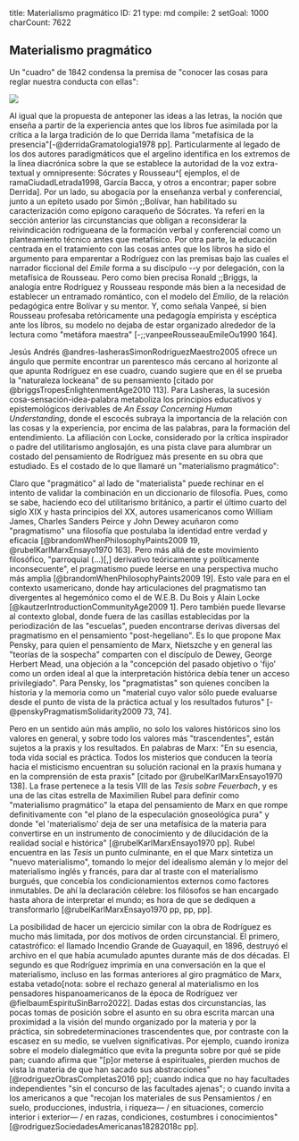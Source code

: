 title:          Materialismo pragmático
ID:             21
type:           md
compile:        2
setGoal:        1000
charCount:      7622


## Materialismo pragmático


Un "cuadro" de 1842 condensa la premisa de "conocer las cosas para reglar nuestra conducta con ellas":

![](file:///home/febres/Pictures/Screenshots/tratar-con.png)

Al igual que la propuesta de anteponer las ideas a las letras, la noción que enseña a partir de la experiencia antes que los libros fue asimilada por la crítica a la larga tradición de lo que Derrida llama "metafísica de la presencia"[-@derridaGramatologia1978 pp]. Particularmente al legado de los dos autores paradigmáticos que el argelino identifica en los extremos de la línea diacrónica sobre la que se establece la autoridad de la voz extra-textual y omnipresente: Sócrates y Rousseau^[ ejemplos, el de ramaCiudadLetrada1998, García Bacca, y otros a encontrar; paper sobre Derrida]. Por un lado, su abogacía por la enseñanza verbal y conferencial, junto a un epíteto usado por Simón ;;Bolívar, han habilitado su caracterización como epígono caraqueño de Sócrates. Ya referí en la sección anterior las circunstancias que obligan a reconsiderar la reivindicación rodrigueana de la formación verbal y conferencial como un planteamiento técnico antes que metafísico. Por otra parte, la educación centrada en el tratamiento con las cosas antes que los libros ha sido el argumento para emparentar a Rodríguez con las premisas bajo las cuales el narrador ficcional del *Emile* forma a su discípulo --y por delegación, con la metafísica de Rousseau. Pero como bien precisa Ronald ;;Briggs, la analogía entre Rodríguez y Rousseau responde más bien a la necesidad de establecer un entramado romántico, con el modelo del *Emilio*, de la relación pedagógica entre Bolívar y su mentor. Y, como señala Vanpeé, si bien Rousseau profesaba retóricamente una pedagogía empirista y escéptica ante los libros, su modelo no dejaba de estar organizado alrededor de la lectura como "metáfora maestra" [-;;vanpeeRousseauEmileOu1990 164].

Jesús Andrés @andres-lasherasSimonRodriguezMaestro2005 ofrece un ángulo que permite encontrar un parentesco más cercano al horizonte al que apunta Rodríguez en ese cuadro, cuando sugiere que en él se prueba la "naturaleza lockeana" de su pensamiento [citado por @briggsTropesEnlightenmentAge2010 113]. Para Lasheras, la sucesión cosa-sensación-idea-palabra metaboliza los principios educativos y epistemológicos derivables de *An Essay Concerning Human Understanding*, donde el escocés subraya la importancia de la relación con las cosas y la experiencia, por encima de las palabras, para la formación del entendimiento. La afiliación con Locke, considerado por la crítica inspirador o padre del utilitarismo anglosajón<!-- referencia -->, es una pista clave para alumbrar un costado del pensamiento de Rodríguez más presente en su obra que estudiado. Es el costado de lo que llamaré un "materialismo pragmático": 

Claro que "pragmático" al lado de "materialista" puede rechinar en el intento de validar la combinación en un diccionario de filosofía. Pues, como se sabe, haciendo eco del utilitarismo británico, a partir el último cuarto del siglo XIX y hasta principios del XX, autores usamericanos como William James, Charles Sanders Peirce y John Dewey acuñaron como "pragmatismo" una filosofía que postulaba la identidad entre verdad y eficacia [@brandomWhenPhilosophyPaints2009 19, @rubelKarlMarxEnsayo1970 163]. Pero más allá de este movimiento filosófico, "parroquial (...)[,] derivativo teóricamente y políticamente inconsecuente", el pragmatismo puede leerse en una perspectiva mucho más amplia [@brandomWhenPhilosophyPaints2009 19]. Esto vale para en el contexto usamericano, donde hay articulaciones del pragmatismo tan divergentes al hegemónico como el de W.E.B. Du Bois y Alain Locke [@kautzerIntroductionCommunityAge2009 1]. Pero también puede llevarse al contexto global, donde fuera de las casillas establecidas por la periodización de las "escuelas", pueden encontrarse derivas diversas del pragmatismo en el pensamiento "post-hegeliano". Es lo que propone Max Pensky, para quien el pensamiento de Marx, Nietszche y en general las "teorías de la sospecha" comparten con el discípulo de Dewey, George Herbert Mead, una objeción a la "concepción del pasado objetivo o 'fijo' como un orden ideal al que la interpretación histórica debía tener un acceso privilegiado". Para Pensky, los "pragmatistas" son quienes conciben la historia y la memoria como un "material cuyo valor sólo puede evaluarse desde el punto de vista de la práctica actual y los resultados futuros" [-@penskyPragmatismSolidarity2009 73, 74]. 

Pero en un sentido aún más amplio, no solo los valores históricos sino los valores en general, y sobre todo los valores más "trascendentes", están sujetos a la praxis y los resultados. En palabras de Marx: "En su esencia, toda vida social es práctica. Todos los misterios que conducen la teoría hacia el misticismo encuentran su solución racional en la praxis humana y en la comprensión de esta praxis" [citado por @rubelKarlMarxEnsayo1970 138]. La frase pertenece a la tesis VIII de las *Tesis sobre Feuerbach*, y es una de las citas estrella de Maximilien Rubel para definir como "materialismo pragmático" la etapa del pensamiento de Marx en que rompe definitivamente con "el plano de la especulación gnoseológica pura" y donde "el 'materialismo' deja de ser una metafísica de la materia para convertirse en un instrumento de conocimiento y de dilucidación de la realidad social e histórica" [@rubelKarlMarxEnsayo1970 pp]. Rubel encuentra en las *Tesis* un punto culminante, en el que Marx sintetiza un "nuevo materialismo", tomando lo mejor del idealismo alemán y lo mejor del materialismo inglés y francés, para dar al traste con el materialismo burgués, que concebía los condicionamientos externos como factores inmutables. De ahí la declaración célebre: los filósofos se han encargado hasta ahora de interpretar el mundo; es hora de que se dediquen a transformarlo [@rubelKarlMarxEnsayo1970 pp, pp, pp]<!--glosar con más precisión y citas textuales-->. 

La posibilidad de hacer un ejercicio similar con la obra de Rodríguez es mucho más limitada, por dos motivos de orden circunstancial. <!-- primero: hablar abiertamente de materialismo estaba mal visto --> El primero, catastrófico: el llamado Incendio Grande de Guayaquil, en 1896, destruyó el archivo en el que había acumulado apuntes durante más de dos décadas. El segundo es que Rodríguez imprimía en una conversación en la que el materialismo, incluso en las  formas anteriores al giro pragmático de Marx, estaba vetado[nota: sobre el rechazo general al materialismo en los pensadores hispanoamericanos de la época de Rodríguez ver @fielbaumEspirituSinBarro2022]. <!-- mejorar glosa de Fielbaum -->Dadas estas dos circunstancias, las pocas tomas de posición sobre el asunto en su obra escrita marcan una proximidad a la visión del mundo organizado por la materia y por la práctica, sin sobredeterminaciones trascendentes que, por contraste con la escasez en su medio, se vuelven significativas. Por ejemplo, cuando ironiza sobre el modelo dialegmático que evita la pregunta sobre por qué se pide pan; cuando afirma que "[p]or meterse á espirituales, pierden muchos de vista la materia de que han sacado sus abstracciones" [@rodriguezObrasCompletas2016 pp]; cuando indica que no hay facultades independientes "sin el concurso de las facultades ajenas"; o cuando invita a los americanos a que "recojan los materiales de sus Pensamientos / en suelo, producciones, industria, i riqueza— / en situaciones, comercio interior i exterior— / en razas, condiciones, costumbres i conocimientos" [@rodriguezSociedadesAmericanas18282018c pp].
